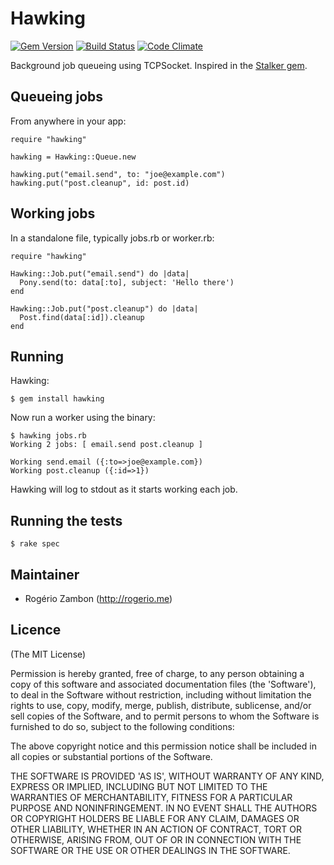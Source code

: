 Hawking
=======

[![Gem Version](https://badge.fury.io/rb/hawking.png)](http://badge.fury.io/rb/hawking)
[![Build Status](https://travis-ci.org/rogeriozambon/hawking.png?branch=master)](https://travis-ci.org/rogeriozambon/hawking)
[![Code Climate](https://codeclimate.com/github/rogeriozambon/hawking.png)](https://codeclimate.com/github/rogeriozambon/hawking)

Background job queueing using TCPSocket. Inspired in the [Stalker gem](https://github.com/han/stalker).

Queueing jobs
-------------

From anywhere in your app:

~~~.ruby
require "hawking"

hawking = Hawking::Queue.new

hawking.put("email.send", to: "joe@example.com")
hawking.put("post.cleanup", id: post.id)
~~~

Working jobs
------------

In a standalone file, typically jobs.rb or worker.rb:

~~~.ruby
require "hawking"

Hawking::Job.put("email.send") do |data|
  Pony.send(to: data[:to], subject: 'Hello there')
end

Hawking::Job.put("post.cleanup") do |data|
  Post.find(data[:id]).cleanup
end
~~~

Running
-------

Hawking:

    $ gem install hawking

Now run a worker using the binary:

    $ hawking jobs.rb
    Working 2 jobs: [ email.send post.cleanup ]

    Working send.email ({:to=>joe@example.com})
    Working post.cleanup ({:id=>1})

Hawking will log to stdout as it starts working each job.

Running the tests
-----------------

    $ rake spec

Maintainer
----------

* Rogério Zambon (http://rogerio.me)

Licence
-------

(The MIT License)

Permission is hereby granted, free of charge, to any person obtaining a copy of this software and associated documentation files (the 'Software'), to deal in the Software without restriction, including without limitation the rights to use, copy, modify, merge, publish, distribute, sublicense, and/or sell copies of the Software, and to permit persons to whom the Software is furnished to do so, subject to the following conditions:

The above copyright notice and this permission notice shall be included in all copies or substantial portions of the Software.

THE SOFTWARE IS PROVIDED 'AS IS', WITHOUT WARRANTY OF ANY KIND, EXPRESS OR IMPLIED, INCLUDING BUT NOT LIMITED TO THE WARRANTIES OF MERCHANTABILITY, FITNESS FOR A PARTICULAR PURPOSE AND NONINFRINGEMENT. IN NO EVENT SHALL THE AUTHORS OR COPYRIGHT HOLDERS BE LIABLE FOR ANY CLAIM, DAMAGES OR OTHER LIABILITY, WHETHER IN AN ACTION OF CONTRACT, TORT OR OTHERWISE, ARISING FROM, OUT OF OR IN CONNECTION WITH THE SOFTWARE OR THE USE OR OTHER DEALINGS IN THE SOFTWARE.

